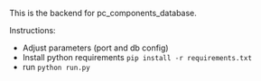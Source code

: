 This is the backend for pc_components_database.

Instructions:  
- Adjust parameters (port and db config) 
- Install python requirements `pip install -r requirements.txt`
- run `python run.py`
